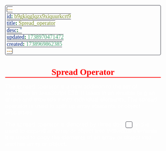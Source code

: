 ```yaml
---
id: b9gkiqglqzx9xiquurkcrt9
title: Spread_operator
desc: ''
updated: 1738970471472
created: 1738969862385
---
```


<!--#region styles-->
<style>
    * {
        font-size: 18px;
    }
    h1 {
        color: red;
        font-weight: bold;
        border-bottom: 2px solid red;
        font-family: 'Algerian';
        text-align: center;
        font-size: 2em;
    }
    h2 {
        color: crimson;
        font-weight: bold;
        font-family: 'Algerian';
        border-bottom: 2px solid crimson;
        font-size: 1.5em;
    }
    h3 {
        color: rgb(255, 0, 127);
        font-weight: bold;
        text-decoration: underline;
        font-size: 1.2em;
        font-size: 1.2em;
    }
    h4 {
        color: rgb(0, 255, 255);
        font-weight: bold;
        text-decoration: underline;
        font-size: 1em;
    }
    h5 {
        color: darkblue;
        font-weight: bold;
        font-style: italic;
        font-size: 0.9em;
    }
    code {
        font-family: 'Cascadia Code';
        border: 1px solid #282a36;
        border-radius: 4px;
        padding: 1px 4px;
    }
    pre {
        font-family: 'Cascadia Code';
        border: 1px solid #282a36;
        border-radius: 4px;
        padding: 1px 4px;
    }
    p {
        font-style: 'Cascadia Code';
        color: white;
    }
    li {
        margin-bottom: 10px;
        font-style: italic;
        font-weight: bold;
        color: orange;
    }
    ul {
        margin-bottom: 10px;
        font-style: italic;
        font-weight: bold;
        color: orange;
    }
    b {
        font-weight: bold;
        color: rgb(255, 0, 0);
    }
    u {
        text-decoration: underline;
        font-weight: bold;
        font-style: italic;
    }
    a {
        color: #98c379;
        text-decoration: none;
    }
    a:hover {
        text-decoration: underline;
    }
    i {
        font-style: italic;
        color: yellow;
    }
    blockquote {
        background: rgba(255, 0, 127, 0.1); /* Light pink background */
        border-left: 5px solid rgb(255, 0, 127); /* Bold pink left border */
        padding: 10px 15px;
        margin: 10px 0;
        font-style: italic;
        font-weight: bold;
        color: white;
    }
</style>
<!--#endregion-->

# Spread Operator

The spread operator is a new addition to the set of operators in JavaScript ES6. It takes in an iterable (e.g an array) and expands it into individual elements. The spread operator is used to split up array elements or object properties.

The spread operator is denoted by three dots `...` and is used to expand an array or object into individual elements. It is used to copy the elements of an array or object into another array or object.
